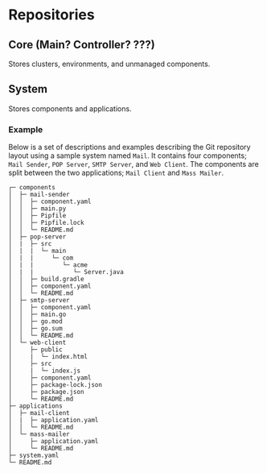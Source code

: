 # Repositories

## Core (Main? Controller? ???)

Stores clusters, environments, and unmanaged components.

## System

Stores components and applications.

### Example

Below is a set of descriptions and examples describing the Git repository layout using a sample system named `Mail`. It contains four components; `Mail Sender`, `POP Server`, `SMTP Server`, and `Web Client`. The components are split between the two applications; `Mail Client` and `Mass Mailer`.

```tree
┌─ components
│  ├─ mail-sender
│  │  ├─ component.yaml
│  │  ├─ main.py
│  │  ├─ Pipfile
│  │  ├─ Pipfile.lock
│  │  └─ README.md
│  ├─ pop-server
│  |  ├─ src
│  |  |  └─ main
│  |  |     └─ com
│  |  |        └─ acme
│  |  |           └─ Server.java
│  │  ├─ build.gradle
│  │  ├─ component.yaml
│  │  └─ README.md
│  ├─ smtp-server
│  │  ├─ component.yaml
│  │  ├─ main.go
│  │  ├─ go.mod
│  │  ├─ go.sum
│  │  └─ README.md
│  └─ web-client
│     ├─ public
│     |  └─ index.html
│     ├─ src
│     |  └─ index.js
│     ├─ component.yaml
│     ├─ package-lock.json
│     ├─ package.json
│     └─ README.md
├─ applications
│  ├─ mail-client
│  |  ├─ application.yaml
│  │  └─ README.md
│  └─ mass-mailer
│     ├─ application.yaml
│     └─ README.md
├─ system.yaml
└─ README.md
```

